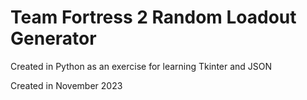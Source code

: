 # Team Fortress 2 Random Loadout Generator

Created in Python as an exercise for learning Tkinter and JSON

Created in November 2023 
